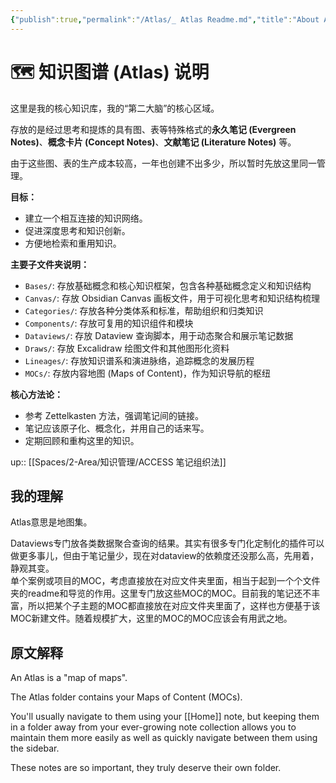 ```yaml
---
{"publish":true,"permalink":"/Atlas/_ Atlas Readme.md","title":"About Atlas","created":"2022-06-23","modified":"2023-10-09","cssclasses":"dashboard"}
---
```



# 🗺️ 知识图谱 (Atlas) 说明

这里是我的核心知识库，我的“第二大脑”的核心区域。

存放的是经过思考和提炼的具有图、表等特殊格式的**永久笔记 (Evergreen Notes)**、**概念卡片 (Concept Notes)**、**文献笔记 (Literature Notes)** 等。

由于这些图、表的生产成本较高，一年也创建不出多少，所以暂时先放这里同一管理。

**目标：**

- 建立一个相互连接的知识网络。
- 促进深度思考和知识创新。
- 方便地检索和重用知识。

**主要子文件夹说明：**

- `Bases/`: 存放基础概念和核心知识框架，包含各种基础概念定义和知识结构
- `Canvas/`: 存放 Obsidian Canvas 画板文件，用于可视化思考和知识结构梳理
- `Categories/`: 存放各种分类体系和标准，帮助组织和归类知识
- `Components/`: 存放可复用的知识组件和模块
- `Dataviews/`: 存放 Dataview 查询脚本，用于动态聚合和展示笔记数据
- `Draws/`: 存放 Excalidraw 绘图文件和其他图形化资料
- `Lineages/`: 存放知识谱系和演进脉络，追踪概念的发展历程
- `MOCs/`: 存放内容地图 (Maps of Content)，作为知识导航的枢纽

**核心方法论：**

- 参考 Zettelkasten 方法，强调笔记间的链接。
- 笔记应该原子化、概念化，并用自己的话来写。
- 定期回顾和重构这里的知识。

up:: [[Spaces/2-Area/知识管理/ACCESS 笔记组织法]]

## 我的理解

Atlas意思是地图集。

Dataviews专门放各类数据聚合查询的结果。其实有很多专门化定制化的插件可以做更多事儿，但由于笔记量少，现在对dataview的依赖度还没那么高，先用着，静观其变。  
单个案例或项目的MOC，考虑直接放在对应文件夹里面，相当于起到一个个文件夹的readme和导览的作用。这里专门放这些MOC的MOC。目前我的笔记还不丰富，所以把某个子主题的MOC都直接放在对应文件夹里面了，这样也方便基于该MOC新建文件。随着规模扩大，这里的MOC的MOC应该会有用武之地。

## 原文解释

An Atlas is a "map of maps".

The Atlas folder contains your Maps of Content (MOCs).

You'll usually navigate to them using your [[Home]] note, but keeping them in a folder away from your ever-growing note collection allows you to maintain them more easily as well as quickly navigate between them using the sidebar.

These notes are so important, they truly deserve their own folder.